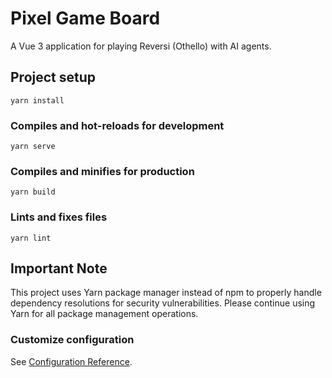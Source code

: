 # Pixel Game Board

A Vue 3 application for playing Reversi (Othello) with AI agents.

## Project setup
```
yarn install
```

### Compiles and hot-reloads for development
```
yarn serve
```

### Compiles and minifies for production
```
yarn build
```

### Lints and fixes files
```
yarn lint
```

## Important Note
This project uses Yarn package manager instead of npm to properly handle dependency resolutions for security vulnerabilities. Please continue using Yarn for all package management operations.

### Customize configuration
See [Configuration Reference](https://cli.vuejs.org/config/).
